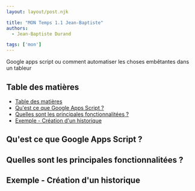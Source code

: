 ```yaml
---
layout: layout/post.njk

title: "MON Temps 1.1 Jean-Baptiste"
authors:
  - Jean-Baptiste Durand

tags: ['mon']
---
```


<!-- début résumé -->
Google apps script ou comment automatiser les choses embêtantes dans un tableur
<!-- fin résumé -->

<h2 id="toc"> Table des matières </h2>

- [Table des matières](#toc)
- [Qu'est ce que Google Apps Script ?](#h1)
- [Quelles sont les principales fonctionnalitées ?](#h2)
- [Exemple - Création d'un historique](#h3)

<h2 id="h1"> Qu'est ce que Google Apps Script ? </h2>

<h2 id="h2"> Quelles sont les principales fonctionnalitées ? </h2>

<h2 id="h3"> Exemple - Création d'un historique </h2>
